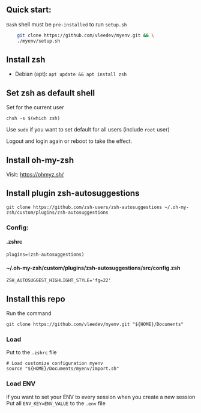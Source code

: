 ## Quick start:
`Bash` shell must be `pre-installed` to run `setup.sh`
```bash
    git clone https://github.com/vleedev/myenv.git && \
    ./myenv/setup.sh
```
## Install zsh

- Debian (apt): ```apt update && apt install zsh```

## Set zsh as default shell

Set for the current user
    
    chsh -s $(which zsh)

Use `sudo` if you want to set default for all users (include `root` user)

Logout and login again or reboot to take the effect.
    

## Install oh-my-zsh

Visit: https://ohmyz.sh/

## Install plugin zsh-autosuggestions

    git clone https://github.com/zsh-users/zsh-autosuggestions ~/.oh-my-zsh/custom/plugins/zsh-autosuggestions
    
### Config:

#### .zshrc

    plugins=(zsh-autosuggestions)

#### ~/.oh-my-zsh/custom/plugins/zsh-autosuggestions/src/config.zsh

    ZSH_AUTOSUGGEST_HIGHLIGHT_STYLE='fg=22'

## Install this repo

Run the command

    git clone https://github.com/vleedev/myenv.git "${HOME}/Documents"

### Load

Put to the `.zshrc` file

    # Load customize configuration myenv
    source "${HOME}/Documents/myenv/import.sh"

### Load ENV

if you want to set your ENV to every session when you create a new session
Put all `ENV_KEY=ENV_VALUE` to the `.env` file